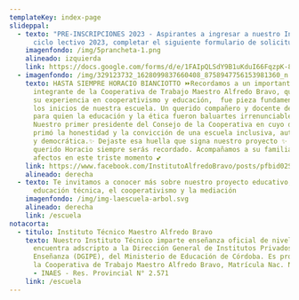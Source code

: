 ```yaml
---
templateKey: index-page
slideppal:
  - texto: "PRE-INSCRIPCIONES 2023 - Aspirantes a ingresar a nuestro Instituto en el
      ciclo lectivo 2023, completar el siguiente formulario de solicitud:"
    imagenfondo: /img/5prancheta-1.png
    alineado: izquierda
    link: https://docs.google.com/forms/d/e/1FAIpQLSdY9B1uKduI66FqzpK-8PCHWpzb2j55-Xx4sg5EnWyvirup7Q/viewform?usp=sf_link
  - imagenfondo: /img/329123732_1628099837660408_8758947756153981360_n.jpg
    texto: HASTA SIEMPRE HORACIO BIANCIOTTO ⏩Recordamos a un importante y valioso
      integrante de la Cooperativa de Trabajo Maestro Alfredo Bravo, quien con
      su experiencia en cooperativismo y educación,  fue pieza fundamental en
      los inicios de nuestra escuela. Un querido compañero y docente de Música,
      para quien la educación y la ética fueron baluartes irrenunciables.
      Nuestro primer presidente del Consejo de la Cooperativa en cuyo desempeño
      primó la honestidad y la convicción de una escuela inclusiva, autogestiva
      y democrática.✨ Dejaste esa huella que signa nuestro proyecto ✨  Por eso
      querido Horacio siempre serás recordado. Acompañamos a su familia y
      afectos en este triste momento 💕
    link: https://www.facebook.com/InstitutoAlfredoBravo/posts/pfbid02SYXobYJFVUMENX5Y9yraeuVqmkqvaNWtkDjgEdRdRb1JP38GnPZ7Q6EmDk1MeNXQl
    alineado: derecha
  - texto: Te invitamos a conocer más sobre nuestro proyecto educativo, basado en la
      educación técnica, el cooperativismo y la mediación
    imagenfondo: /img/img-laescuela-arbol.svg
    alineado: derecha
    link: /escuela
notacorta:
  - titulo: Instituto Técnico Maestro Alfredo Bravo
    texto: Nuestro Instituto Técnico imparte enseñanza oficial de nivel medio y se
      encuentra adscripto a la Dirección General de Institutos Privados de
      Enseñanza (DGIPE), del Ministerio de Educación de Córdoba. Es propiedad de
      la Cooperativa de Trabajo Maestro Alfredo Bravo, Matrícula Nac. N° 26.534
      - INAES - Res. Provincial N° 2.571
    link: /escuela
---
```

